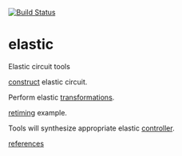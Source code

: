 [![Build Status](https://travis-ci.org/drom/elastic.svg?branch=master)](https://travis-ci.org/drom/elastic)

# elastic

Elastic circuit tools

[construct](docs/construct.md) elastic circuit.

Perform elastic [transformations](docs/transformations.md).

[retiming](docs/retiming.md) example.

Tools will synthesize appropriate elastic [controller](docs/controller.md).

[references](docs/references.md)
